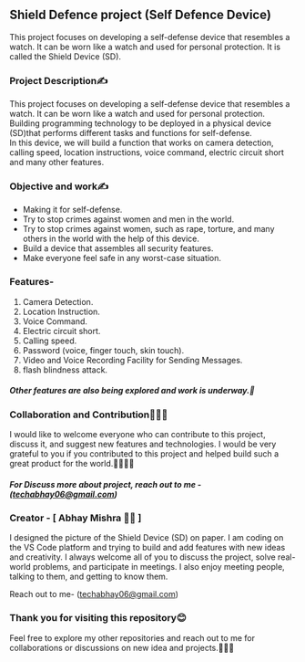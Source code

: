 
## Shield Defence project (Self Defence Device)
This project focuses on developing a self-defense device that resembles a watch. It can be worn like a watch and used for personal protection. 
It is called the Shield Device (SD).

### Project Description✍️
This project focuses on developing a self-defense device that resembles a watch. 
It can be worn like a watch and used for personal protection. 
Building programming technology to be deployed in a physical device (SD)that performs different tasks and functions for self-defense.  
In this device, we will build a function that works on camera detection, calling speed, location instructions, voice command, electric circuit short and many other features.
 
### Objective and work✍️
- Making it for self-defense.
- Try to stop crimes against women and men in the world.
- Try to stop crimes against women, such as rape, torture, and many others in the world with the help of this device.
- Build a device that assembles all security features.
- Make everyone feel safe in any worst-case situation.

### Features-
1. Camera Detection.
2. Location Instruction.
3. Voice Command.
4. Electric circuit short.
5. Calling speed.
6. Password (voice, finger touch, skin touch).
7. Video and Voice Recording Facility for Sending Messages.
8. flash blindness attack.

##### Other features are also being explored and work is underway.🚀

### Collaboration and Contribution🤝🧑‍💻

I would like to welcome everyone who can contribute to this project, discuss it, and suggest new features and technologies. 
I would be very grateful to you if you contributed to this project and helped build such a great product for the world.🤝🧑‍💻🚀

##### For Discuss more about project, reach out to me - (techabhay06@gmail.com)

### Creator - [ Abhay Mishra 🧑‍💻 ]

I designed the picture of the Shield Device (SD) on paper. I am coding on the VS Code platform and trying to build and add features with new ideas and creativity. I always welcome all of you to discuss the project, solve real-world problems, and participate in meetings. I also enjoy meeting people, talking to them, and getting to know them.

Reach out to me- (techabhay06@gmail.com)

### Thank you for visiting this repository😊

Feel free to explore my other repositories and reach out to me for collaborations or discussions on new idea and projects.🤝😊🚀